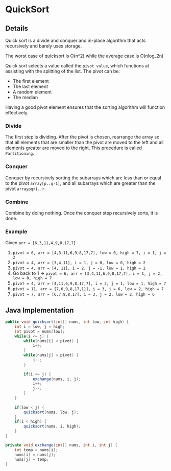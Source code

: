 # QuickSort

## Details

Quick sort is a divide and conquer and in-place algorithm that acts recursively and barely uses storage.

The worst case of quicksort is O(n^2) while the average case is O(nlog_2n)

Quick sort selects a value called the `pivot value`, which functions at assisting with the splitting of the list. The pivot can be:

- The first element
- The last element
- A random element
- The median

Having a good pivot element ensures that the sorting algorithm will function effectively. 

### Divide

The first step is dividing. After the pivot is chosen, rearrange the array so that all elements that are smaller than the pivot are moved to the left and all elements greater are moved to the right. This procedure is called `Partitioning`. 

### Conquer

Conquer by recursively sorting the subarrays  which are less than or equal to the pivot `array[p..q-1]`, and all subarrays which are greater than the pivot `arraypq+1..r`.

### Combine

Combine by doing nothing. Once the conquer step recursively sorts, it is done.

### Example

Given `arr = [6,3,11,4,9,8,17,7]`

1. `pivot = 6, arr = [4,3,11,6,9,8,17,7], low = 0, high = 7, i = 1, j = 2`
2. `pivot = 4, arr = [3,4,11], i = 1, j = 0, low = 0, high = 2`
3. `pivot = 4, arr = [4, 11], i = 2, j = -1, low = 1, high = 2`
4. Go back to 1 -> `pivot = 6, arr = [3,4,11,6,9,8,17,7], i = 1, j = 2, low = 0, high = 7`
5. `pivot = 4, arr = [4,11,6,9,8,17,7], i = 2, j = 1, low = 1, high = 7`
6. `pivot = 11, arr = [7,6,9,8,17,11], i = 3, j = 6, low = 2, high = 7`
7.  `pivot = 7, arr = [6,7,9,8,17], i = 3, j = 2, low = 2, high = 6`

## Java Implementation

```java
public void quicksort(int[] nums, int low, int high) {
    int i = low, j = high;
    int pivot = nums[low];
    while(i <= j) {
        while(nums[i] < pivot) {
            i++;
        }
        while(nums[j] > pivot) {
            j--;
        }
        
        if(i <= j) {
            exchange(nums, i, j);
            i++;
            j--;
        }
    }
    
    if(low < j) {
		quicksort(nums, low, j);
    }
    if(i < high) {
        quicksort(nums, i, high);
    }
}

private void exchange(int[] nums, int i, int j) {
    int temp = nums[i];
    nums[i] = nums[j];
    nums[j] = temp;
}
```

